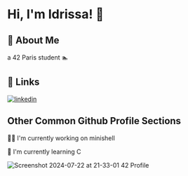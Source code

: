 
# Hi, I'm Idrissa! 👋


## 🚀 About Me
a 42 Paris student 🏊


## 🔗 Links
[![linkedin](https://img.shields.io/badge/linkedin-0A66C2?style=for-the-badge&logo=linkedin&logoColor=white)](https://www.linkedin.com/in/idrissa-baby-47b687267/)

## Other Common Github Profile Sections
👩‍💻 I'm currently working on minishell

🧠 I'm currently learning C

![Screenshot 2024-07-22 at 21-33-01 42 Profile](https://github.com/user-attachments/assets/c7f892b7-3fec-47b1-8a25-2987e514180c)
